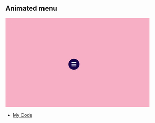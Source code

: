 ## Animated menu <a name="id17"></a>
<img src="./day17.gif" alt="day17">

- [My Code](https://github.com/RaquelLima7/30DaysOfCSS/tree/main/Challenges/Day_17)
